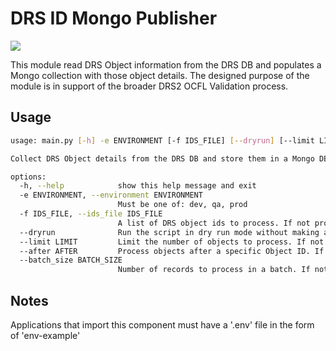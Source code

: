 # DRS ID Mongo Publisher

<a href="https://github.huit.harvard.edu/LTS/drs-id-mongo-publisher/actions/workflows/pytest.yml"><img src="https://github.huit.harvard.edu/LTS/drs-id-mongo-publisher/raw/badges/test-coverage/coverage.svg"></a>

This module read DRS Object information from the DRS DB and populates a Mongo collection with those object details.
The designed purpose of the module is in support of the broader DRS2 OCFL Validation process.

## Usage

```bash
usage: main.py [-h] -e ENVIRONMENT [-f IDS_FILE] [--dryrun] [--limit LIMIT] [--after AFTER] [--batch_size BATCH_SIZE]

Collect DRS Object details from the DRS DB and store them in a Mongo DB.

options:
  -h, --help            show this help message and exit
  -e ENVIRONMENT, --environment ENVIRONMENT
                        Must be one of: dev, qa, prod
  -f IDS_FILE, --ids_file IDS_FILE
                        A list of DRS object ids to process. If not provided, all objects will be processed.
  --dryrun              Run the script in dry run mode without making any changes.
  --limit LIMIT         Limit the number of objects to process. If not provided, all objects will be processed.
  --after AFTER         Process objects after a specific Object ID. If not provided, all objects will be processed.
  --batch_size BATCH_SIZE
                        Number of records to process in a batch. If not provided, the default is 1000.
```

## Notes
Applications that import this component must have a '.env' file in the form of 'env-example'
